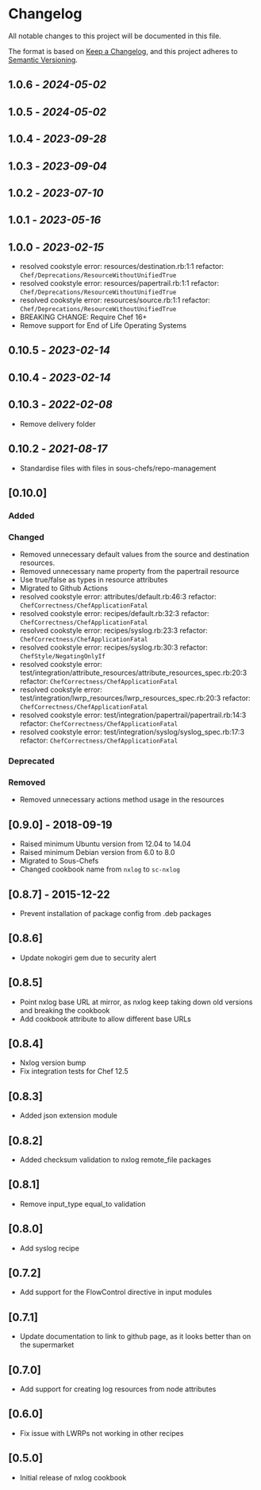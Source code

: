 # Changelog

All notable changes to this project will be documented in this file.

The format is based on [Keep a Changelog](https://keepachangelog.com/en/1.0.0/),
and this project adheres to [Semantic Versioning](https://semver.org/spec/v2.0.0.html).

## 1.0.6 - *2024-05-02*

## 1.0.5 - *2024-05-02*

## 1.0.4 - *2023-09-28*

## 1.0.3 - *2023-09-04*

## 1.0.2 - *2023-07-10*

## 1.0.1 - *2023-05-16*

## 1.0.0 - *2023-02-15*

- resolved cookstyle error: resources/destination.rb:1:1 refactor: `Chef/Deprecations/ResourceWithoutUnifiedTrue`
- resolved cookstyle error: resources/papertrail.rb:1:1 refactor: `Chef/Deprecations/ResourceWithoutUnifiedTrue`
- resolved cookstyle error: resources/source.rb:1:1 refactor: `Chef/Deprecations/ResourceWithoutUnifiedTrue`
- BREAKING CHANGE: Require Chef 16+
- Remove support for End of Life Operating Systems

## 0.10.5 - *2023-02-14*

## 0.10.4 - *2023-02-14*

## 0.10.3 - *2022-02-08*

- Remove delivery folder

## 0.10.2 - *2021-08-17*

- Standardise files with files in sous-chefs/repo-management

## [0.10.0]

### Added

### Changed

- Removed unnecessary default values from the source and destination resources.
- Removed unnecessary name property from the papertrail resource
- Use true/false as types in resource attributes
- Migrated to Github Actions
- resolved cookstyle error: attributes/default.rb:46:3 refactor: `ChefCorrectness/ChefApplicationFatal`
- resolved cookstyle error: recipes/default.rb:32:3 refactor: `ChefCorrectness/ChefApplicationFatal`
- resolved cookstyle error: recipes/syslog.rb:23:3 refactor: `ChefCorrectness/ChefApplicationFatal`
- resolved cookstyle error: recipes/syslog.rb:30:3 refactor: `ChefStyle/NegatingOnlyIf`
- resolved cookstyle error: test/integration/attribute_resources/attribute_resources_spec.rb:20:3 refactor: `ChefCorrectness/ChefApplicationFatal`
- resolved cookstyle error: test/integration/lwrp_resources/lwrp_resources_spec.rb:20:3 refactor: `ChefCorrectness/ChefApplicationFatal`
- resolved cookstyle error: test/integration/papertrail/papertrail.rb:14:3 refactor: `ChefCorrectness/ChefApplicationFatal`
- resolved cookstyle error: test/integration/syslog/syslog_spec.rb:17:3 refactor: `ChefCorrectness/ChefApplicationFatal`

### Deprecated

### Removed

- Removed unnecessary actions method usage in the resources

## [0.9.0] - 2018-09-19

- Raised minimum Ubuntu version from 12.04 to 14.04
- Raised minimum Debian version from 6.0 to 8.0
- Migrated to Sous-Chefs
- Changed cookbook name from `nxlog` to `sc-nxlog`

## [0.8.7] - 2015-12-22

- Prevent installation of package config from .deb packages

## [0.8.6]

- Update nokogiri gem due to security alert

## [0.8.5]

- Point nxlog base URL at mirror, as nxlog keep taking down old versions and breaking the cookbook
- Add cookbook attribute to allow different base URLs

## [0.8.4]

- Nxlog version bump
- Fix integration tests for Chef 12.5

## [0.8.3]

- Added json extension module

## [0.8.2]

- Added checksum validation to nxlog remote_file packages

## [0.8.1]

- Remove input_type equal_to validation

## [0.8.0]

- Add syslog recipe

## [0.7.2]

- Add support for the FlowControl directive in input modules

## [0.7.1]

- Update documentation to link to github page, as it looks better than on the supermarket

## [0.7.0]

- Add support for creating log resources from node attributes

## [0.6.0]

- Fix issue with LWRPs not working in other recipes

## [0.5.0]

- Initial release of nxlog cookbook
